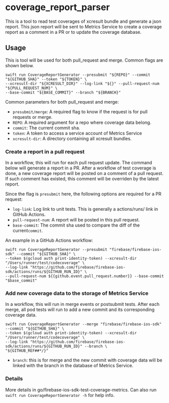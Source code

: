 # coverage_report_parser

This is a tool to read test coverages of xcresult bundle and generate a json report. This json
report will be sent to Metrics Service to create a coverage report as a comment in a PR or to update
the coverage database.

## Usage

This is tool will be used for both pull_request and merge. Common flags are shown below.

```
swift run CoverageReportGenerator --presubmit "${REPO}" --commit "${GITHUB_SHA}" --token "${TOKEN}" \
--xcresult-dir "${XCRESULT_DIR}" --log-link "${}" --pull-request-num "${PULL_REQUEST_NUM}" \
--base-commit "${BASE_COMMIT}" --branch "${BRANCH}"
```
Common parameters for both pull_request and merge:
- `presubmit/merge`: A required flag to know if the request is for pull requests or merge.
- `REPO`: A required argument for a repo where coverage data belong.
- `commit`: The current commit sha.
- `token`: A token to access a service account of Metrics Service
- `xcresult-dir`: A directory containing all xcresult bundles.

### Create a report in a pull request

In a workflow, this will run for each pull request update. The command below will generate a report
in a PR. After a workflow of test coverage is done, a new coverage report will be posted on a
comment of a pull request. If such comment has existed, this comment will be overriden by the latest
report.

Since the flag is `presubmit` here, the following options are required for a PR request:
- `log-link`: Log link to unit tests. This is generally a actions/runs/ link in GitHub Actions.
- `pull-request-num`: A report will be posted in this pull request.
- `base-commit`: The commit sha used to compare the diff of the current`commit`.

An example in a GitHub Actions workflow:
```
swift run CoverageReportGenerator --presubmit "firebase/firebase-ios-sdk" --commit "${GITHUB_SHA}" \
--token $(gcloud auth print-identity-token) --xcresult-dir "/Users/runner/test/codecoverage" \
--log-link "https://github.com/firebase/firebase-ios-sdk/actions/runs/${GITHUB_RUN_ID}" \
--pull-request-num ${{github.event.pull_request.number}} --base-commit "$base_commit"

```

### Add new coverage data to the storage of Metrics Service

In a workflow, this will run in merge events or postsubmit tests. After each merge, all pod tests
will run to add a new commit and its corresponding coverage data.
```
swift run CoverageReportGenerator --merge "firebase/firebase-ios-sdk" --commit "${GITHUB_SHA}" \
--token $(gcloud auth print-identity-token) --xcresult-dir "/Users/runner/test/codecoverage" \
--log-link "https://github.com/firebase/firebase-ios-sdk/actions/runs/${GITHUB_RUN_ID}" --branch \
"${GITHUB_REF##*/}"
```
- `branch`: this is for merge and the new commit with coverage data will be linked with the branch
in the database of Metrics Service.

### Details

More details in go/firebase-ios-sdk-test-coverage-metrics. Can also run
`swift run CoverageReportGenerator -h` for help info.
